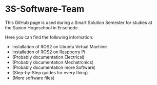 # 3S-Software-Team

This GitHub page is used during a Smart Solution Semester for studies at the Saxion Hogeschool in Enschede.

Here you can find the following information:

- Installation of ROS2 on Ubuntu Virtual Machine
- Installation of ROS2 on Raspberry Pi
- (Probably documentation Electrical)
- (Probably documentation Mechatronics)
- (Probably documentation more Software)
- (Step-by-Step guides for every thing)
- (More software files)